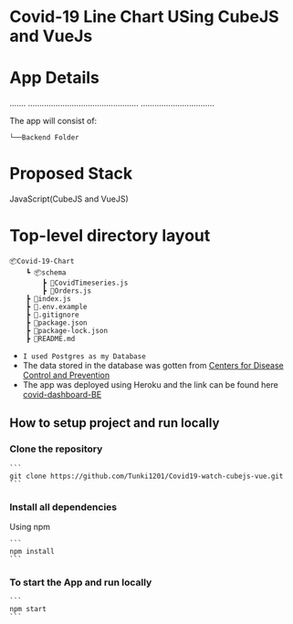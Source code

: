# Covid-19 Line Chart USing CubeJS and VueJs

# App Details
.......
................................................
................................

The app will consist of:

    └──Backend Folder      



# Proposed Stack
JavaScript(CubeJS and VueJS) 

# Top-level directory layout

    📦Covid-19-Chart
        ┗ 📦schema
            ┣ 📜CovidTimeseries.js
            ┣ 📜Orders.js
        ┣ 📜index.js
        ┣ 📜.env.example
        ┣ 📜.gitignore
        ┣ 📜package.json
        ┣ 📜package-lock.json
        ┣ 📜README.md

- `I used Postgres as my Database`
- The data stored in the database was gotten from [Centers for Disease Control and Prevention](https://data.cdc.gov/NCHS/Provisional-COVID-19-Death-Counts-by-Sex-Age-and-S/9bhg-hcku)
- The app was deployed using Heroku and the link can be found here [covid-dashboard-BE](https://covid19-us-dashboard.herokuapp.com/)

## How to setup project and run locally

### Clone the repository 

    ```
    git clone https://github.com/Tunki1201/Covid19-watch-cubejs-vue.git
    ```

### Install all dependencies

Using npm

    ```
    npm install
    ```

### To start the App and run locally

    ```
    npm start
    ```    